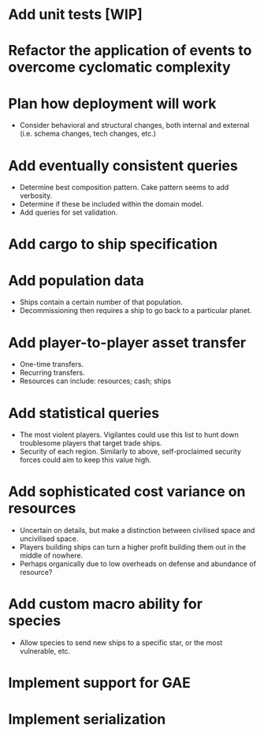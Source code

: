 # Add unit tests [WIP]

# Refactor the application of events to overcome cyclomatic complexity

# Plan how deployment will work
- Consider behavioral and structural changes, both internal and external (i.e. schema changes, tech changes, etc.)

# Add eventually consistent queries
- Determine best composition pattern. Cake pattern seems to add verbosity.
- Determine if these be included within the domain model.
- Add queries for set validation.

# Add cargo to ship specification

# Add population data
- Ships contain a certain number of that population.
- Decommissioning then requires a ship to go back to a particular planet.

# Add player-to-player asset transfer
- One-time transfers.
- Recurring transfers.
- Resources can include: resources; cash; ships

# Add statistical queries
- The most violent players. Vigilantes could use this list to hunt down troublesome players that target trade ships.
- Security of each region. Similarly to above, self-proclaimed security forces could aim to keep this value high.

# Add sophisticated cost variance on resources
- Uncertain on details, but make a distinction between civilised space and uncivilised space.
- Players building ships can turn a higher profit building them out in the middle of nowhere.
- Perhaps organically due to low overheads on defense and abundance of resource?

# Add custom macro ability for species
- Allow species to send new ships to a specific star, or the most vulnerable, etc.

# Implement support for GAE

# Implement serialization

